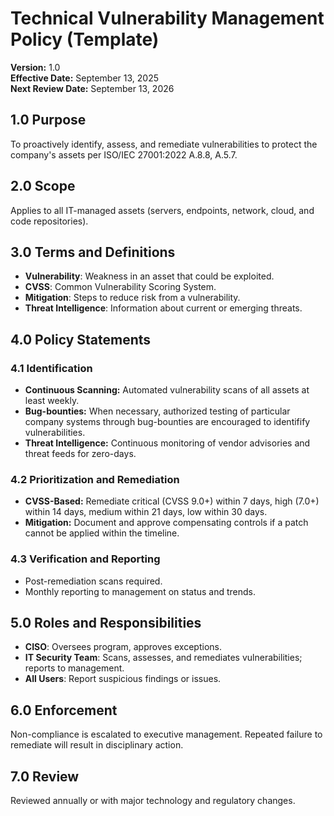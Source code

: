 # Technical Vulnerability Management Policy (Template)

**Version:** 1.0  
**Effective Date:** September 13, 2025   
**Next Review Date:** September 13, 2026  

## 1.0 Purpose
To proactively identify, assess, and remediate vulnerabilities to protect the company's assets per ISO/IEC 27001:2022 A.8.8, A.5.7.

## 2.0 Scope
Applies to all IT-managed assets (servers, endpoints, network, cloud, and code repositories).

## 3.0 Terms and Definitions

- **Vulnerability**: Weakness in an asset that could be exploited.
- **CVSS**: Common Vulnerability Scoring System.
- **Mitigation**: Steps to reduce risk from a vulnerability.
- **Threat Intelligence**: Information about current or emerging threats.

## 4.0 Policy Statements

### 4.1 Identification
- **Continuous Scanning:** Automated vulnerability scans of all assets at least weekly.
- **Bug-bounties:** When necessary, authorized testing of particular company systems through bug-bounties are encouraged to identifify vulnerabilities.
- **Threat Intelligence:** Continuous monitoring of vendor advisories and threat feeds for zero-days.

### 4.2 Prioritization and Remediation
- **CVSS-Based:** Remediate critical (CVSS 9.0+) within 7 days, high (7.0+) within 14 days, medium within 21 days, low within 30 days.
- **Mitigation:** Document and approve compensating controls if a patch cannot be applied within the timeline.

### 4.3 Verification and Reporting
- Post-remediation scans required.
- Monthly reporting to management on status and trends.

## 5.0 Roles and Responsibilities

- **CISO**: Oversees program, approves exceptions.
- **IT Security Team**: Scans, assesses, and remediates vulnerabilities; reports to management.
- **All Users**: Report suspicious findings or issues.

## 6.0 Enforcement
Non-compliance is escalated to executive management. Repeated failure to remediate will result in disciplinary action.

## 7.0 Review
Reviewed annually or with major technology and regulatory changes.
